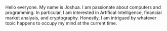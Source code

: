 <!--<img src="https://github.com/boydjc/SvgPrivate/blob/main/githubGreeting.svg">-->

Hello everyone. My name is Joshua. I am passionate about computers and programming. In particular, I am interested in Artifical Intelligence, financial market analyais, and cryptography. Honestly, I am intrigued by whatever topic happens to occupy my mind at the current time. 

<!--<sub><i>Disclaimer: Due to the way the Safari browser interprets SVG, this README may not look as intended when viewed through macOS or iOS.</i></sub>-->

